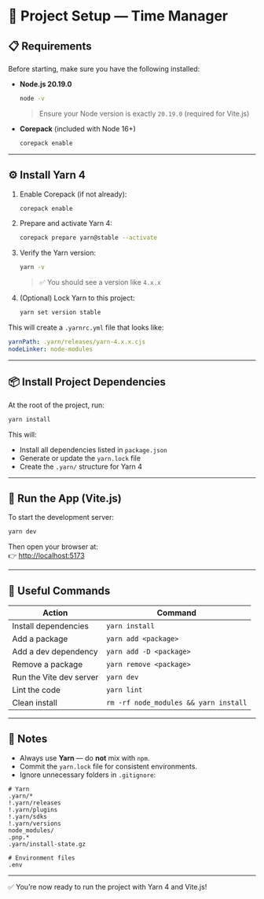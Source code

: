 # 🧶 Project Setup — Time Manager

## 📋 Requirements

Before starting, make sure you have the following installed:

- **Node.js 20.19.0**
  ```bash
  node -v
  ```
  > Ensure your Node version is exactly `20.19.0` (required for Vite.js)

- **Corepack** (included with Node 16+)
  ```bash
  corepack enable
  ```

---

## ⚙️ Install Yarn 4

1. Enable Corepack (if not already):
   ```bash
   corepack enable
   ```

2. Prepare and activate Yarn 4:
   ```bash
   corepack prepare yarn@stable --activate
   ```

3. Verify the Yarn version:
   ```bash
   yarn -v
   ```
   > ✅ You should see a version like `4.x.x`

4. (Optional) Lock Yarn to this project:
   ```bash
   yarn set version stable
   ```

This will create a `.yarnrc.yml` file that looks like:
```yaml
yarnPath: .yarn/releases/yarn-4.x.x.cjs
nodeLinker: node-modules
```

---

## 📦 Install Project Dependencies

At the root of the project, run:
```bash
yarn install
```

This will:
- Install all dependencies listed in `package.json`
- Generate or update the `yarn.lock` file
- Create the `.yarn/` structure for Yarn 4

---

## 🚀 Run the App (Vite.js)

To start the development server:
```bash
yarn dev
```

Then open your browser at:  
👉 [http://localhost:5173](http://localhost:5173)

---

## 🧰 Useful Commands

| Action | Command |
|--------|----------|
| Install dependencies | `yarn install` |
| Add a package | `yarn add <package>` |
| Add a dev dependency | `yarn add -D <package>` |
| Remove a package | `yarn remove <package>` |
| Run the Vite dev server | `yarn dev` |
| Lint the code | `yarn lint` |
| Clean install | `rm -rf node_modules && yarn install` |

---

## 🧠 Notes

- Always use **Yarn** — do **not** mix with `npm`.
- Commit the `yarn.lock` file for consistent environments.
- Ignore unnecessary folders in `.gitignore`:

```gitignore
# Yarn
.yarn/*
!.yarn/releases
!.yarn/plugins
!.yarn/sdks
!.yarn/versions
node_modules/
.pnp.*
.yarn/install-state.gz

# Environment files
.env
```

---

✅ You’re now ready to run the project with Yarn 4 and Vite.js!
